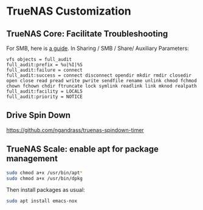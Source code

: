 # TrueNAS Customization

## TrueNAS Core: Facilitate Troubleshooting

For SMB, here is [a
guide](https://www.truenas.com/community/threads/solved-freenas-8-3-0-log-users-activity-with-full_audit-vfs-object.10076/).
In Sharing / SMB / Share/ Auxiliary Parameters:

```
vfs objects = full_audit
full_audit:prefix = %u|%I|%S
full_audit:failure = connect
full_audit:success = connect disconnect opendir mkdir rmdir closedir open close read pread write pwrite sendfile rename unlink chmod fchmod chown fchown chdir ftruncate lock symlink readlink link mknod realpath
full_audit:facility = LOCAL5
full_audit:priority = NOTICE
```

## Drive Spin Down

https://github.com/ngandrass/truenas-spindown-timer

## TrueNAS Scale: enable apt for package management

```sh
sudo chmod a+x /usr/bin/apt*
sudo chmod a+x /usr/bin/dpkg
```

Then install packages as usual:
```sh
sudo apt install emacs-nox
```
